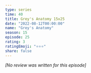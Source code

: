 ```yaml
---
type: series
time: 40
title: Grey's Anatomy 15x25
date: "2022-08-12T00:00:00"
name: "Grey's Anatomy"
season: 15
episode: 25
rating: 3
ratingEmoji: "⭐️⭐️⭐️"
share: false
---
```


*[No review was written for this episode]*